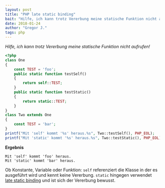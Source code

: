 ```yaml
---
layout: post
title: "PHP late static binding"
bait: "Hilfe, ich kann trotz Vererbung meine statische Funktion nicht aufrufen!"
date: 2018-01-24
author: "Gregor J."
tags: php
---
```


_Hilfe, ich kann trotz Vererbung meine statische Funktion nicht aufrufen!_

```php
<?php
class One
{
    const TEST = 'foo';
    public static function testSelf()
    {
        return self::TEST;
    }
    public static function testStatic()
    {
        return static::TEST;
    }
}
class Two extends One
{
    const TEST = 'bar';
}
printf("Mit 'self' kommt '%s' heraus.%s", Two::testSelf(), PHP_EOL);
printf("Mit 'static' kommt '%s' heraus.%s", Two::testStatic(), PHP_EOL);
```

**Ergebnis**

```
Mit 'self' kommt 'foo' heraus.
Mit 'static' kommt 'bar' heraus.
```

Ob Konstante, Variable oder Funktion: `self` referenziert die Klasse in der es ausgeführt wird und kennt keine Vererbung. `static` hingegen verwendet [late static binding](http://php.net/manual/en/language.oop5.late-static-bindings.php) und ist sich der Vererbung bewusst.
